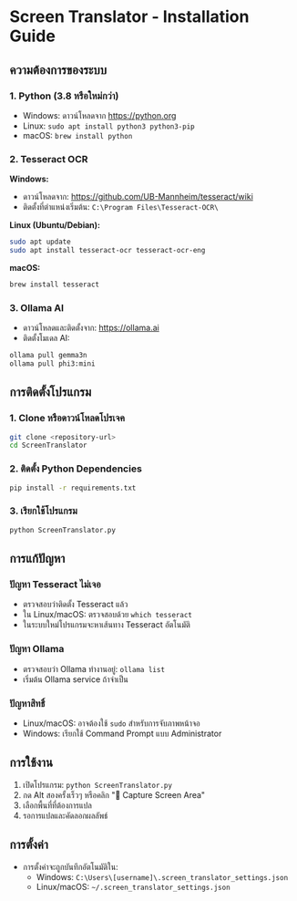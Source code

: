 # Screen Translator - Installation Guide

## ความต้องการของระบบ

### 1. Python (3.8 หรือใหม่กว่า)
- Windows: ดาวน์โหลดจาก https://python.org
- Linux: `sudo apt install python3 python3-pip`
- macOS: `brew install python`

### 2. Tesseract OCR
**Windows:**
- ดาวน์โหลดจาก: https://github.com/UB-Mannheim/tesseract/wiki
- ติดตั้งที่ตำแหน่งเริ่มต้น: `C:\Program Files\Tesseract-OCR\`

**Linux (Ubuntu/Debian):**
```bash
sudo apt update
sudo apt install tesseract-ocr tesseract-ocr-eng
```

**macOS:**
```bash
brew install tesseract
```

### 3. Ollama AI
- ดาวน์โหลดและติดตั้งจาก: https://ollama.ai
- ติดตั้งโมเดล AI:
```bash
ollama pull gemma3n
ollama pull phi3:mini
```

## การติดตั้งโปรแกรม

### 1. Clone หรือดาวน์โหลดโปรเจค
```bash
git clone <repository-url>
cd ScreenTranslator
```

### 2. ติดตั้ง Python Dependencies
```bash
pip install -r requirements.txt
```

### 3. เรียกใช้โปรแกรม
```bash
python ScreenTranslator.py
```

## การแก้ปัญหา

### ปัญหา Tesseract ไม่เจอ
- ตรวจสอบว่าติดตั้ง Tesseract แล้ว
- ใน Linux/macOS: ตรวจสอบด้วย `which tesseract`
- ในระบบใหม่โปรแกรมจะหาเส้นทาง Tesseract อัตโนมัติ

### ปัญหา Ollama
- ตรวจสอบว่า Ollama ทำงานอยู่: `ollama list`
- เริ่มต้น Ollama service ถ้าจำเป็น

### ปัญหาสิทธิ์
- Linux/macOS: อาจต้องใช้ `sudo` สำหรับการจับภาพหน้าจอ
- Windows: เรียกใช้ Command Prompt แบบ Administrator

## การใช้งาน

1. เปิดโปรแกรม: `python ScreenTranslator.py`
2. กด Alt สองครั้งเร็วๆ หรือคลิก "📱 Capture Screen Area"
3. เลือกพื้นที่ที่ต้องการแปล
4. รอการแปลและคัดลอกผลลัพธ์

## การตั้งค่า

- การตั้งค่าจะถูกบันทึกอัตโนมัติใน:
  - Windows: `C:\Users\[username]\.screen_translator_settings.json`
  - Linux/macOS: `~/.screen_translator_settings.json`
